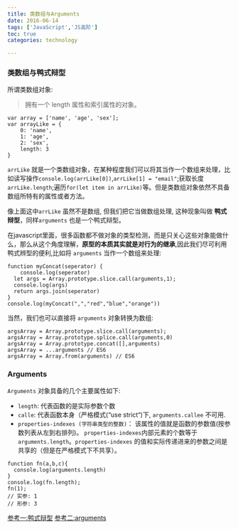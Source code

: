 ```yaml
---
title: 类数组与Arguments
date: 2016-06-14       
tags: ['JavaScript','JS高阶']
toc: true
categories: technology

---
```

### 类数组与鸭式辩型
所谓类数组对象:
> 拥有一个 length 属性和索引属性的对象。

```
var array = ['name', 'age', 'sex'];
var arrayLike = {
    0: 'name',
    1: 'age',
    2: 'sex',
    length: 3
}
```

`arrLike` 就是一个类数组对象，在某种程度我们可以将其当作一个数组来处理，比如读写操作`console.log(arrLike[0])`,`arrLike[1] = "email"`;获取长度`arrLike.length`;遍历`for(let item in arrLike)`等。但是类数组对象依然不具备数组所特有的属性或者方法。

像上面这中`arrLike` 虽然不是数组, 但我们把它当做数组处理, 这种现象叫做 **鸭式辩型**，同样`arguments` 也是一个鸭式辩型。

在javascript里面，很多函数都不做对象的类型检测，而是只关心这些对象能做什么，那么从这个角度理解，**原型的本质其实就是对行为的继承**,因此我们尽可利用鸭式辨型的便利,比如将 `arguments` 当作一个数组来处理:

```
function myConcat(seperator) {
    console.log(seperator)
  let args = Array.prototype.slice.call(arguments,1);
  console.log(args)
  return args.join(seperator)
}
console.log(myConcat(",","red","blue","orange"))
```

当然，我们也可以直接将 `arguments` 对象转换为数组:

```
argsArray = Array.prototype.slice.call(arguments);
argsArray = Array.prototype.splice.call(arguments,0)
argsArray = Array.prototype.concat([],arguments)
argsArray = ...arguments // ES6
argsArray = Array.from(arguments) // ES6
```

### Arguments
`Arguments` 对象具备的几个主要属性如下:

* `length`: 代表函数的是实际参数个数
* `calle`:  代表函数本身（严格模式(“use strict“)下, `arguments.callee` 不可用.
* `properties-indexes (字符串类型的整数)`： 该属性的值就是函数的参数值(按参数列表从左到右排列)。 `properties-indexes`内部元素的个数等于`arguments.length`。`properties-indexes` 的值和实际传递进来的参数之间是共享的（但是在严格模式下不共享）。

```
function fn(a,b,c){
  console.log(arguments.length)
}
console.log(fn.length);
fn(1);
// 实参: 1
// 形参: 3
```

[参考一:鸭式辩型](http://louiszhai.github.io/2015/12/15/arguments/#鸭式辩型)
[参考二:arguments](https://github.com/mqyqingfeng/Blog/issues/14)

